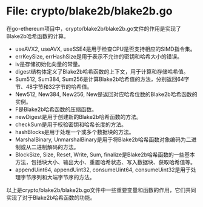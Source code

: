 # File: crypto/blake2b/blake2b.go

在go-ethereum项目中，crypto/blake2b/blake2b.go文件的作用是实现了Blake2b哈希函数的计算。

- useAVX2, useAVX, useSSE4是用于检查CPU是否支持相应的SIMD指令集。
- errKeySize, errHashSize是用于表示不允许的密钥和哈希大小的错误。
- iv是存储初始化向量的常量。
- digest结构体定义了Blake2b哈希函数的上下文，用于计算和存储哈希值。
- Sum512, Sum384, Sum256是计算Blake2b哈希值的方法，分别返回64字节、48字节和32字节的哈希值。
- New512, New384, New256, New是返回对应哈希位数的Blake2b哈希函数的实例。
- F是Blake2b哈希函数的压缩函数。
- newDigest是用于创建新的Blake2b哈希函数的方法。
- checkSum是用于校验密钥和哈希长度的方法。
- hashBlocks是用于处理一个或多个数据块的方法。
- MarshalBinary, UnmarshalBinary是用于将Blake2b哈希函数对象编码为二进制或从二进制解码的方法。
- BlockSize, Size, Reset, Write, Sum, finalize是Blake2b哈希函数的一些基本方法，包括块大小、输出大小、重置哈希状态、写入数据块、获取哈希值等。
- appendUint64, appendUint32, consumeUint64, consumeUint32是用于处理字节序列和大端字节序的方法。

以上是crypto/blake2b/blake2b.go文件中一些重要变量和函数的作用，它们共同实现了对于Blake2b哈希函数的功能。

